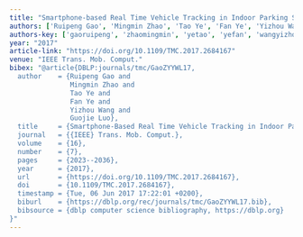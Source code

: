 ```yaml
---
title: "Smartphone-based Real Time Vehicle Tracking in Indoor Parking Structures"
authors: ['Ruipeng Gao', 'Mingmin Zhao', 'Tao Ye', 'Fan Ye', 'Yizhou Wang', 'Guojie Luo']
authors-key: ['gaoruipeng', 'zhaomingmin', 'yetao', 'yefan', 'wangyizhou', 'luoguojie']
year: "2017"
article-link: "https://doi.org/10.1109/TMC.2017.2684167"
venue: "IEEE Trans. Mob. Comput."
bibex: "@article{DBLP:journals/tmc/GaoZYYWL17,
  author    = {Ruipeng Gao and
               Mingmin Zhao and
               Tao Ye and
               Fan Ye and
               Yizhou Wang and
               Guojie Luo},
  title     = {Smartphone-Based Real Time Vehicle Tracking in Indoor Parking Structures},
  journal   = {{IEEE} Trans. Mob. Comput.},
  volume    = {16},
  number    = {7},
  pages     = {2023--2036},
  year      = {2017},
  url       = {https://doi.org/10.1109/TMC.2017.2684167},
  doi       = {10.1109/TMC.2017.2684167},
  timestamp = {Tue, 06 Jun 2017 17:22:01 +0200},
  biburl    = {https://dblp.org/rec/journals/tmc/GaoZYYWL17.bib},
  bibsource = {dblp computer science bibliography, https://dblp.org}
}"
---
```

